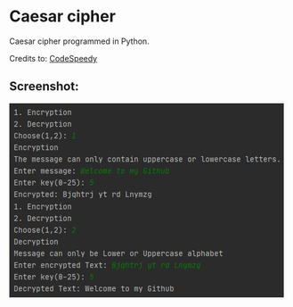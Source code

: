 # Caesar cipher

Caesar cipher programmed in Python.

Credits to: [CodeSpeedy](https://www.codespeedy.com/encryption-and-decryption-of-string-in-python/)

## Screenshot:

![alt text](https://github.com/math-reis/basic-projects/blob/main/caesar-cipher/image.png?raw=true)
